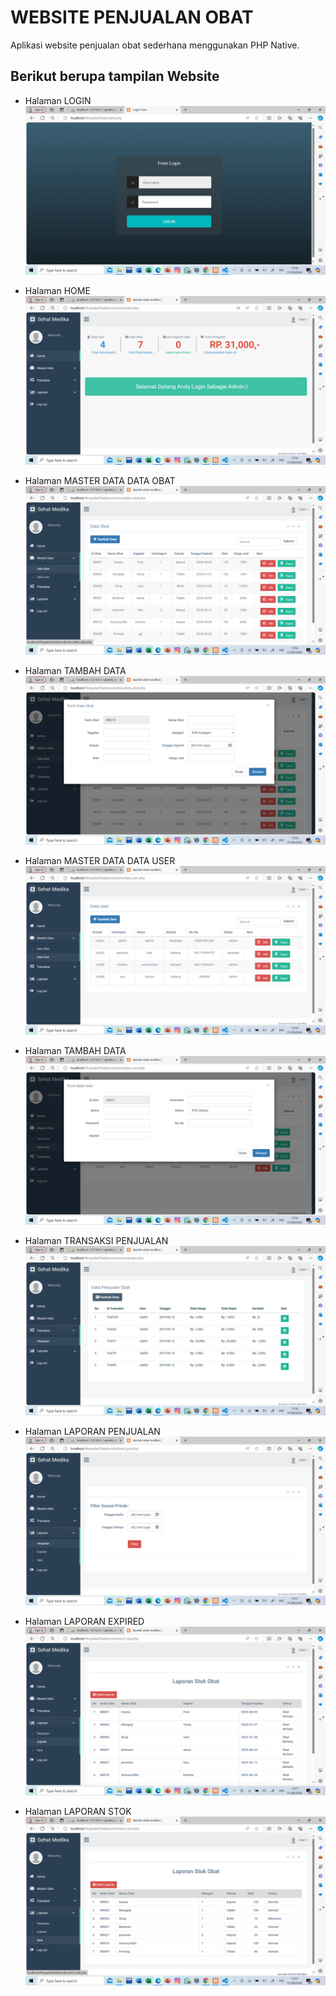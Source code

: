 # WEBSITE PENJUALAN OBAT

Aplikasi website penjualan obat sederhana menggunakan PHP Native. 

## Berikut berupa tampilan Website
- Halaman LOGIN
![Hasil Screenshot](<./hasil/Screenshot (152).png>)

- Halaman HOME
![Hasil Screenshot](<./hasil/Screenshot (153).png>)

- Halaman MASTER DATA DATA OBAT
![Hasil Screenshot](<./hasil/Screenshot (154).png>)

- Halaman TAMBAH DATA
![Hasil Screenshot](<./hasil/Screenshot (155).png>)

- Halaman MASTER DATA DATA USER
![Hasil Screenshot](<./hasil/Screenshot (156).png>)

- Halaman TAMBAH DATA
![Hasil Screenshot](<./hasil/Screenshot (157).png>)

- Halaman TRANSAKSI PENJUALAN
![Hasil Screenshot](<./hasil/Screenshot (158).png>)

- Halaman LAPORAN PENJUALAN
![Hasil Screenshot](<./hasil/Screenshot (159).png>)

- Halaman LAPORAN EXPIRED
![Hasil Screenshot](<./hasil/Screenshot (160).png>)

- Halaman LAPORAN STOK
![Hasil Screenshot](<./hasil/Screenshot (161).png>)